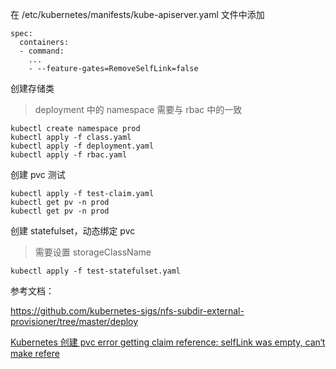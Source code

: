 

在 /etc/kubernetes/manifests/kube-apiserver.yaml 文件中添加

```
spec:
  containers:
  - command:
    ...
    - --feature-gates=RemoveSelfLink=false
```

创建存储类

> deployment 中的 namespace 需要与 rbac 中的一致

```
kubectl create namespace prod
kubectl apply -f class.yaml
kubectl apply -f deployment.yaml
kubectl apply -f rbac.yaml
```

创建 pvc 测试

```
kubectl apply -f test-claim.yaml
kubectl get pv -n prod 
kubectl get pv -n prod
```

创建 statefulset，动态绑定 pvc

> 需要设置 storageClassName

```
kubectl apply -f test-statefulset.yaml
```

参考文档：

https://github.com/kubernetes-sigs/nfs-subdir-external-provisioner/tree/master/deploy

[Kubernetes 创建 pvc error getting claim reference: selfLink was empty, can‘t make refere](https://blog.csdn.net/weixin_41806245/article/details/114368843)